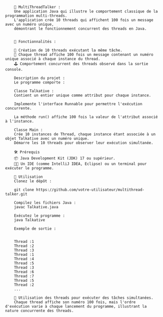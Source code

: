         🚀 MultiThreadTalker :
        Une application Java qui illustre le comportement classique de la programmation multi-threads. 
        L'application crée 10 threads qui affichent 100 fois un message avec un numéro unique, 
        démontrant le fonctionnement concurrent des threads en Java.
        
        
        🌟 Fonctionnalités :
        
        🔢 Création de 10 threads exécutant la même tâche.
        💬 Chaque thread affiche 100 fois un message contenant un numéro unique associé à chaque instance du thread.
        🕹️ Comportement concurrent des threads observé dans la sortie console.
        
        Description du projet :
        Le programme comporte :
        
        Classe Talkative :
        Contient un entier unique comme attribut pour chaque instance.
        
        Implemente l'interface Runnable pour permettre l'exécution concurrente.
        
        La méthode run() affiche 100 fois la valeur de l'attribut associé à l'instance.
        
        Classe Main :
        Crée 10 instances de Thread, chaque instance étant associée à un objet Talkative avec un numéro unique.
        Démarre les 10 threads pour observer leur exécution simultanée.
        
        🛠️ Prérequis
        📦 Java Development Kit (JDK) 17 ou supérieur.
        🧑‍💻 Un IDE (comme IntelliJ IDEA, Eclipse) ou un terminal pour exécuter le programme.
        
        🚦 Utilisation
        Clonez le dépôt :
        
        git clone https://github.com/votre-utilisateur/multithread-talker.git
        
        Compilez les fichiers Java :
        javac Talkative.java
        
        Exécutez le programme :
        java Talkative
        
        Exemple de sortie :
        
        
        Thread :1
        Thread :2
        Thread :3
        Thread :1
        Thread :4
        Thread :5
        Thread :3
        Thread :6
        Thread :7
        Thread :5
        Thread :2
        ...
        
        🚀 Utilisation des threads pour exécuter des tâches simultanées.
        Chaque thread affiche son numéro 100 fois, mais l'ordre d'exécution varie à chaque lancement du programme, illustrant la nature concurrente des threads.